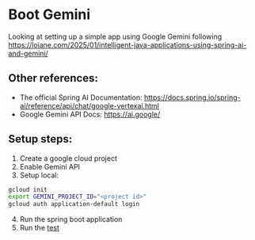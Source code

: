 # Boot Gemini

Looking at setting up a simple app using Google Gemini following https://loiane.com/2025/01/intelligent-java-applications-using-spring-ai-and-gemini/

## Other references:

- The official Spring AI Documentation: https://docs.spring.io/spring-ai/reference/api/chat/google-vertexai.html
- Google Gemini API Docs: https://ai.google/

## Setup steps:

1. Create a google cloud project
2. Enable Gemini API
3. Setup local:

```bash
gcloud init
export GEMINI_PROJECT_ID="<project id>"
gcloud auth application-default login
```

4. Run the spring boot application
5. Run the [test](rest/simple-test.http)
